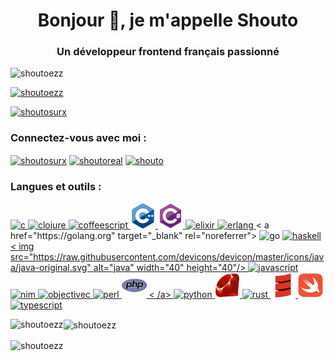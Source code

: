 <h1 align="center">Bonjour 👋, je m'appelle Shouto</h1>
<h3 align="center">Un développeur frontend français passionné</h3>

<p align="left"> <img src=" https://komarev.com/ghpvc/?username=shoutoezz&label=Profile%20views&color=0e75b6&style=flat" alt="shoutoezz" /> </p>

<p align="left"> <a href="https:/ /github.com/ryo-ma/github-profile-trophy"><img src="https://github-profile-trophy.vercel.app/?username=shoutoezz" alt="shoutoezz" /></a > </p>

<p align="left"> <a href="https://twitter.com/shoutosurx" target="blank"><img src="https://img.shields.io/twitter /follow/shoutosurx?logo=twitter&style=for-the-badge" alt="shoutosurx" /></a> </p>

<h3 align="left">Connectez-vous avec moi :</h3>
<p align= "gauche">
<a href="https://twitter.com/shoutosurx" target="blank"><img align="center" src="https://raw.githubusercontent.com/rahuldkjain/github-profile -readme-generator/master/src/images/icons/Social/twitter.svg" alt="shoutosurx" height="30" width="40" /></a>
<a href="https://instagram .com/shoutoreal" target="blank"><img align="center" src="https://raw.githubusercontent.com/rahuldkjain/github-profile-readme-generator/master/src/images/icons/Social /instagram.svg" alt="shoutoreal" height="30" width="40" /></a>
<a href="https://www.youtube.com/c/shouto" target="blank" ><img align="center" src="https://raw.githubusercontent.com/rahuldkjain/github-profile-readme-generator/master/src/images/icons/Social/youtube.svg" alt="shouto" height="30" width="40" /></a>
</p>

<h3 align="left">Langues et outils :</h3>
<p align="left"> <a href="https://www.cprogramming.com/" target="_blank" rel="noreferrer"> <img src="https://raw.githubusercontent.com/ devicons/devicon/master/icons/c/c-original.svg" alt="c" width="40" height="40"/> </a> <a href="https://clojure.org/ " target="_blank" rel="noreferrer"> <img src="https://upload.wikimedia.org/wikipedia/commons/5/5d/Clojure_logo.svg" alt="clojure" width="40" hauteur ="40"/> </a> <a href="https://offeescript.org" target="_blank" rel="noreferrer"> <img src="https://raw.githubusercontent.com/devicons /devicon/master/icons/coffeescript/coffeescript-original-wordmark.svg" alt="coffeescript" width="40" height="40"/> </a> <a href="https://www.w3schools .com/cpp/" target="_blank" rel="noreferrer"> <img src="https://raw.githubusercontent.com/devicons/devicon/master/icons/cplusplus/cplusplus-original.svg" alt= "cplusplus" width="40" height="40"/> </a> <a href="https://www.w3schools.com/cs/" target="_blank" rel="noreferrer"> <img src="https://raw.githubusercontent.com/devicons/devicon/master/icons/csharp/csharp-original.svg" alt="csharp" width="40" height="40"/> </a> <a href="https://elixir-lang.org" target="_blank" rel="noreferrer"> <img src="https://www.vectorlogo.zone/logos/elixir-lang/elixir-lang -icon.svg" alt="elixir" width="40" height="40"/> </a> <a href="https://www.erlang.org/" target="_blank" rel=" noreferrer"> <img src="https://www.vectorlogo.zone/logos/erlang/erlang-official.svg" alt="erlang" width="40" height="40"/> </a> < a href="https://golang.org" target="_blank" rel="noreferrer"> <img src="https://raw.githubusercontent.com/devicons/devicon/master/icons/go/go- original.svg" alt="go" width="40" height="40"/> </a> <a href="https://www.haskell.org/" target="_blank" rel="noreferrer "> <img src="https://upload.wikimedia.org/wikipedia/commons/1/1c/Haskell-Logo.svg" alt="haskell" width="40" height="40"/> </a> <a href="https://www.java.com" target="_blank" rel="noreferrer"> < img src="https://raw.githubusercontent.com/devicons/devicon/master/icons/java/java-original.svg" alt="java" width="40" height="40"/> </a > <a href="https://developer.mozilla.org/en-US/docs/Web/JavaScript" target="_blank" rel="noreferrer"> <img src="https://raw.githubusercontent. com/devicons/devicon/master/icons/javascript/javascript-original.svg" alt="javascript" width="40" height="40"/> </a> <a href="https://nim- lang.org/" target="_blank" rel="noreferrer"> <img src="https://www.vectorlogo.zone/logos/nim-lang/nim-lang-icon.svg" alt="nim" width="40" height="40"/> </a> <a href="https://developer.apple.com/library/archive/documentation/Cocoa/Conceptual/ProgrammingWithObjectiveC/Introduction/Introduction.html" cible ="_blank" rel="noreferrer"> <img src="https://www.vectorlogo.zone/logos/apple_objectivec/apple_objectivec-icon.svg" alt="objectivec" width="40" height="40" /> </a> <a href="https://www.perl.org/" target="_blank" rel="noreferrer"> <img src="https://api.iconify.design/logos- perl.svg" alt="perl" width="40" height="40"/> </a> <a href="https://www.php.net" target="_blank" rel="noreferrer" > <img src="https://raw.githubusercontent.com/devicons/devicon/master/icons/php/php-original.svg" alt="php" width="40" height="40"/> < /a> <a href="https://www.python.org" target="_blank" rel="noreferrer"> <img src="https://raw.githubusercontent.com/devicons/devicon/master/ icônes/python/python-original.svg" alt="python" width="40" height="40"/> </a> <a href="https://www.ruby-lang.org/en/ " target="_blank" rel="noreferrer"> <img src="https://raw.githubusercontent.com/devicons/devicon/master/icons/ruby/ruby-original.svg" alt="ruby" width= "40" height="40"/> </a> <a href="https://www.rust-lang.org" target="_blank" rel="noreferrer"> <img src="https:/ /brut.githubusercontent.com/devicons/devicon/master/icons/rust/rust-plain.svg" alt="rust" width="40" height="40"/> </a> <a href="https:// www.scala-lang.org" target="_blank" rel="noreferrer"> <img src="https://raw.githubusercontent.com/devicons/devicon/master/icons/scala/scala-original.svg" alt="scala" width="40" height="40"/> </a> <a href="https://developer.apple.com/swift/" target="_blank" rel="noreferrer"> <img src="https://raw.githubusercontent.com/devicons/devicon/master/icons/swift/swift-original.svg" alt="swift" width="40" height="40"/> </ a> <a href="https://www.typescriptlang.org/" target="_blank" rel="noreferrer"> <img src="https://raw.githubusercontent.com/devicons/devicon/master/ icons/typescript/typescript-original.svg" alt="typescript" width="40" height="40"/> </a> </p>

<p><img align="left" src="https://github-readme-stats.vercel.app/api/top-langs?username=shoutoezz&show_icons=true&locale=en&layout=compact" alt="shoutoezz" /> </p>

<p> <img align="center" src="https://github-readme-stats.vercel.app/api?username=shoutoezz&show_icons=true&locale=en" alt="shoutoezz" /> </p>

<p><img align="center" src="https://github-readme-streak-stats.herokuapp.com/?user=shoutoezz&" alt="shoutoezz" /></p>
